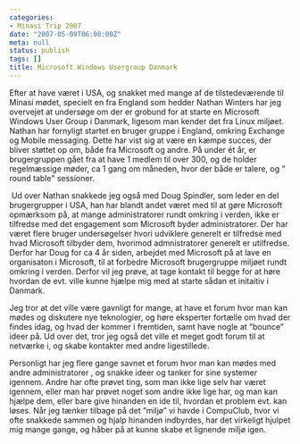 ```yaml
---
categories:
- Minasi Trip 2007
date: "2007-05-09T06:00:00Z"
meta: null
status: publish
tags: []
title: Microsoft Windows Usergroup Danmark
---
```

Efter at have været i USA, og snakket med mange af de tilstedeværende til Minasi mødet, specielt en fra England som hedder Nathan Winters har jeg overvejet at undersøge om der er grobund for at starte en Microsoft Windows User Group i Danmark, ligesom man kender det fra Linux miljøet. Nathan har fornyligt startet en bruger gruppe i England, omkring Exchange og Mobile messaging. Dette har vist sig at være en kæmpe succes, der bliver støttet op om, både fra Microsoft og andre. På under ét år, er brugergruppen gået fra at have 1 medlem til over 300, og de holder regelmæssige møder, ca 1 gang om måneden, hvor der både er talere, og " round table" sessioner.

&nbsp;Ud over Nathan snakkede jeg også med Doug Spindler, som leder en del brugergrupper i USA, han har blandt andet været med til at gøre Microsoft opmærksom på, at mange administratorer rundt omkring i verden, ikke er tilfredse med det engagement som Microsoft byder administratorer. Der har været flere bruger undersøgelser hvori udviklere generelt er tilfredse med hvad Microsoft tilbyder dem, hvorimod admnistratorer generelt er utilfredse. Derfor har Doug for ca 4 år siden, arbejdet med Microsoft på at lave en organisaton i Microsoft, til at forbedre Microsoft brugergruppe miljøet rundt omkring i verden. Derfor vil jeg prøve, at tage kontakt til begge for at høre hvordan de evt. ville kunne hjælpe mig med at starte sådan et initaitiv i Danmark.

Jeg tror at det ville være gavnligt for mange, at have et forum hvor man kan mødes og diskutere nye teknologier, og høre eksperter fortælle om hvad der findes idag, og hvad der kommer i fremtiden, samt have nogle at&nbsp;”bounce” ideer på. Ud over det, tror jeg også det ville et meget godt forum til at netværke i, og skabe kontakter med andre ligestillede.

Personligt har jeg flere gange savnet et forum hvor man kan mødes med andre administratorer , og snakke ideer og tanker for sine systemer igennem.&nbsp;Andre har ofte&nbsp;prøvet ting, som man ikke lige selv har været igennem, eller man har prøvet noget som andre ikke lige har, og man kan hjælpe dem, eller bare give hinanden en ide til, hvordan et problem evt. kan løses. Når jeg tænker tilbage på det ”miljø” vi havde i CompuClub, hvor vi ofte snakkede sammen og hjalp hinanden indbyrdes, har det virkeligt hjulpet mig mange gange, og håber på at kunne skabe et lignende miljø igen.

